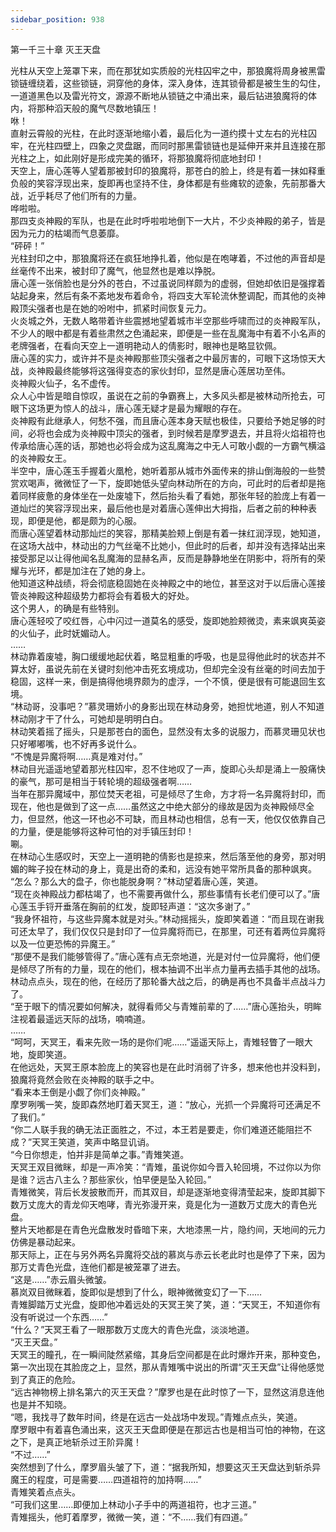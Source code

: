 ```yaml
---
sidebar_position: 938
---
```

 第一千三十章 灭王天盘


光柱从天空上笼罩下来，而在那犹如实质般的光柱囚牢之中，那狼魔将周身被黑雷锁链缠绕着，这些锁链，洞穿他的身体，深入身体，连其锁骨都是被生生的勾住，一道道黑色以及雷光符文，源源不断地从锁链之中涌出来，最后钻进狼魔将的体内，将那种滔天般的魔气尽数地镇压！  
咻！  
直射云霄般的光柱，在此时逐渐地缩小着，最后化为一道约摸十丈左右的光柱囚牢，在光柱四壁上，四象之灵盘踞，而同时那黑雷锁链也是延伸开来并且连接在那光柱之上，如此刚好是形成完美的循环，将那狼魔将彻底地封印！  
天空上，唐心莲等人望着那被封印的狼魔将，那苍白的脸上，终是有着一抹如释重负般的笑容浮现出来，旋即再也坚持不住，身体都是有些瘫软的迹象，先前那番大战，近乎耗尽了他们所有的力量。  
哗啦啦。  
那四支炎神殿的军队，也是在此时呼啦啦地倒下一大片，不少炎神殿的弟子，皆是因为元力的枯竭而气息萎靡。  
“砰砰！”  
光柱封印之中，那狼魔将还在疯狂地挣扎着，他似是在咆哮着，不过他的声音却是丝毫传不出来，被封印了魔气，他显然也是难以挣脱。  
唐心莲一张俏脸也是分外的苍白，不过虽说同样颇为的虚弱，但她却依旧是强撑着站起身来，然后有条不紊地发布着命令，将四支大军轮流休整调配，而其他的炎神殿顶尖强者也是在她的吩咐中，抓紧时间恢复元力。  
火炎城之外，无数人略带着许些震撼地望着城市半空那些呼啸而过的炎神殿军队，不少人的眼中都是有着些肃然之色涌起来，即便是一些在乱魔海中有着不小名声的老牌强者，在看向天空上一道明艳动人的倩影时，眼神也是略显钦佩。  
唐心莲的实力，或许并不是炎神殿那些顶尖强者之中最厉害的，可眼下这场惊天大战，炎神殿最终能够将这强得变态的家伙封印，显然是唐心莲居功至伟。  
炎神殿火仙子，名不虚传。  
众人心中皆是暗自惊叹，虽说在之前的争霸赛上，大多风头都是被林动所抢去，可眼下这场更为惊人的战斗，唐心莲无疑才是最为耀眼的存在。  
炎神殿有此继承人，何愁不强，而且唐心莲本身天赋也极佳，只要给予她足够的时间，必将也会成为炎神殿中顶尖的强者，到时候若是摩罗退去，并且将火焰祖符也传承给唐心莲的话，那她也必将会成为这乱魔海之中无人可敢小觑的一方霸气横溢的炎神殿女王。  
半空中，唐心莲玉手握着火凰枪，她听着那从城市外面传来的排山倒海般的一些赞赏欢喝声，微微怔了一下，旋即她低头望向林动所在的方向，可此时的后者却是拖着同样疲惫的身体坐在一处废墟下，然后抬头看了看她，那张年轻的脸庞上有着一道灿烂的笑容浮现出来，最后他也是对着唐心莲伸出大拇指，后者之前的种种表现，即便是他，都是颇为的心服。  
而唐心莲望着林动那灿烂的笑容，那精美脸颊上倒是有着一抹红润浮现，她知道，在这场大战中，林动出的力气丝毫不比她小，但此时的后者，却并没有选择站出来接受那足以让得他闻名乱魔海的显赫名声，反而是静静地坐在阴影中，将所有的荣耀与光环，都是加注在了她的身上。  
他知道这种战绩，将会彻底稳固她在炎神殿之中的地位，甚至这对于以后唐心莲接管炎神殿这种超级势力都将会有着极大的好处。  
这个男人，的确是有些特别。  
唐心莲轻咬了咬红唇，心中闪过一道莫名的感受，旋即她脸颊微烫，素来飒爽英姿的火仙子，此时妩媚动人。  
……  
林动靠着废墟，胸口缓缓地起伏着，略显粗重的呼吸，也是显得他此时的状态并不算太好，虽说先前在关键时刻他冲击死玄境成功，但却完全没有丝毫的时间去加于稳固，这样一来，倒是搞得他境界颇为的虚浮，一个不慎，便是很有可能退回生玄境。  
“林动哥，没事吧？”慕灵珊娇小的身影出现在林动身旁，她担忧地道，别人不知道林动刚才干了什么，可她却是明明白白。  
林动笑着摇了摇头，只是那苍白的面色，显然没有太多的说服力，而慕灵珊见状也只好嘟嘟嘴，也不好再多说什么。  
“不愧是异魔将啊……真是难对付。”  
林动目光遥遥地望着那光柱囚牢，忍不住地叹了一声，旋即心头却是涌上一股痛快的豪气，那可是相当于转轮境的超级强者啊……  
当年在那异魔域中，那位焚天老祖，可是倾尽了生命，方才将一名异魔将封印，而现在，他也是做到了这一点……虽然这之中绝大部分的缘故是因为炎神殿倾尽全力，但显然，他这一环也必不可缺，而且林动也相信，总有一天，他仅仅依靠自己的力量，便是能够将这种可怕的对手镇压封印！  
唰。  
在林动心生感叹时，天空上一道明艳的倩影也是掠来，然后落至他的身旁，那对明媚的眸子投在林动的身上，竟是出奇的柔和，远没有她平常所具备的那种飒爽。  
“怎么？那么大的盘子，你也能脱身啊？”林动望着唐心莲，笑道。  
“现在炎神殿战力都枯竭了，也不需要再做什么，那些事情有长老们便可以了。”唐心莲玉手锊开垂落在胸前的红发，旋即轻声道：“这次多谢了。”  
“我身怀祖符，与这些异魔本就是对头。”林动摇摇头，旋即笑着道：“而且现在谢我可还太早了，我们仅仅只是封印了一位异魔将而已，在那里，可还有着两位异魔将以及一位更恐怖的异魔王。”  
“那便不是我们能够管得了。”唐心莲有点无奈地道，光是对付一位异魔将，他们便是倾尽了所有的力量，现在的他们，根本抽调不出半点力量再去插手其他的战场。  
林动点点头，现在的他，在经历了那轮番大战之后，的确是再也不具备半点战斗力了。  
“至于眼下的情况要如何解决，就得看师父与青雉前辈的了……”唐心莲抬头，明眸注视着最遥远天际的战场，喃喃道。  
……  
“呵呵，天冥王，看来先败一场的是你们呢……”遥遥天际上，青雉轻瞥了一眼大地，旋即笑道。  
在他远处，天冥王原本脸庞上的笑容也是在此时消弱了许多，想来他也并没料到，狼魔将竟然会败在炎神殿的联手之中。  
“看来本王倒是小觑了你们炎神殿。”  
摩罗咧嘴一笑，旋即森然地盯着天冥王，道：“放心，光抓一个异魔将可还满足不了我们。”  
“你二人联手我的确无法正面胜之，不过，本王若是要走，你们难道还能阻拦不成？”天冥王笑道，笑声中略显讥诮。  
“今日你想走，怕并非是简单之事。”青雉笑道。  
天冥王双目微眯，却是一声冷笑：“青雉，虽说你如今晋入轮回境，不过你以为你是谁？远古八主么？那些家伙，怕早便是坠入轮回。”  
青雉微笑，背后长发披散而开，而其双目，却是逐渐地变得清莹起来，旋即其脚下数万丈庞大的青龙仰天咆哮，青光弥漫开来，竟是化为一道数万丈庞大的青色光盘。  
整片天地都是在青色光盘散发时昏暗下来，大地漆黑一片，隐约间，天地间的元力仿佛是暴动起来。  
那天际上，正在与另外两名异魔将交战的慕岚与赤云长老此时也是停了下来，因为那万丈青色光盘，连他们都是被笼罩了进去。  
“这是……”赤云眉头微皱。  
慕岚双目微眯着，旋即似是想到了什么，眼神微微变幻了一下……  
青雉脚踏万丈光盘，旋即他冲着远处的天冥王笑了笑，道：“天冥王，不知道你有没有听说过一个东西……”  
“什么？”天冥王看了一眼那数万丈庞大的青色光盘，淡淡地道。  
“灭王天盘。”  
天冥王的瞳孔，在一瞬间陡然紧缩，其身后空间都是在此时爆炸开来，那种变色，第一次出现在其脸庞之上，显然，那从青雉嘴中说出的所谓“灭王天盘”让得他感觉到了真正的危险。  
“远古神物榜上排名第六的灭王天盘？”摩罗也是在此时惊了一下，显然这消息连他也是并不知晓。  
“嗯，我找寻了数年时间，终是在远古一处战场中发现。”青雉点点头，笑道。  
摩罗眼中有着喜色涌出来，这灭王天盘即便是在那远古也是相当可怕的神物，在这之下，是真正地斩杀过王阶异魔！  
“不过……”  
突然想到了什么，摩罗眉头皱了下，道：“据我所知，想要这灭王天盘达到斩杀异魔王的程度，可是需要……四道祖符的加持啊……”  
青雉笑着点点头。  
“可我们这里……即便加上林动小子手中的两道祖符，也才三道。”  
青雉摇头，他盯着摩罗，微微一笑，道：“不……我们有四道。”  
  
  
